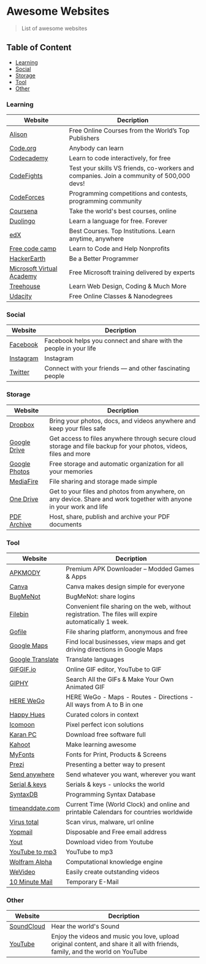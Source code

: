 # Awesome Websites
> List of awesome websites

## Table of Content
* [Learning](#learning)
* [Social](#social)
* [Storage](#storage)
* [Tool](#tool)
* [Other](#other)

### Learning
|Website|Decription|
|-------|----------|
|[Alison](https://alison.com)|Free Online Courses from the World’s Top Publishers|
|[Code.org](https://code.org)|Anybody can learn|
|[Codecademy](https://www.codecademy.com)|Learn to code interactively, for free|
|[CodeFights](https://codefights.com)|Test your skills VS friends, co-workers and companies. Join a community of 500,000 devs!|
|[CodeForces](http://codeforces.com)|Programming competitions and contests, programming community|
|[Coursena](https://www.coursera.org)|Take the world's best courses, online|
|[Duolingo](https://www.duolingo.com)|Learn a language for free. Forever|
|[edX](https://www.edx.org)|Best Courses. Top Institutions. Learn anytime, anywhere|
|[Free code camp](https://www.freecodecamp.com)|Learn to Code and Help Nonprofits|
|[HackerEarth](https://www.hackerearth.com)|Be a Better Programmer|
|[Microsoft Virtual Academy](https://mva.microsoft.com)|Free Microsoft training delivered by experts|
|[Treehouse](https://teamtreehouse.com)|Learn Web Design, Coding & Much More|
|[Udacity](https://www.udacity.com)|Free Online Classes & Nanodegrees|

### Social
|Website|Decription|
|-------|----------|
|[Facebook](https://www.facebook.com)|Facebook helps you connect and share with the people in your life|
|[Instagram](https://www.instagram.com)|Instagram|
|[Twitter](https://twitter.com)|Connect with your friends — and other fascinating people|

### Storage
|Website|Decription|
|-------|----------|
|[Dropbox](https://www.dropbox.com)|Bring your photos, docs, and videos anywhere and keep your files safe|
|[Google Drive](https://drive.google.com)|Get access to files anywhere through secure cloud storage and file backup for your photos, videos, files and more|
|[Google Photos](https://www.google.com/photos/about/)|Free storage and automatic organization for all your memories|
|[MediaFire](https://www.mediafire.com)|File sharing and storage made simple|
|[One Drive](https://onedrive.live.com)|Get to your files and photos from anywhere, on any device. Share and work together with anyone in your work and life|
|[PDF Archive](https://www.pdf-archive.com)|Host, share, publish and archive your PDF documents|

### Tool
|Website|Decription|
|-------|----------|
|[APKMODY](https://apkmody.io)|Premium APK Downloader – Modded Games & Apps|
|[Canva](https://www.canva.com)|Canva makes design simple for everyone|
|[BugMeNot](http://bugmenot.com)|BugMeNot: share logins|
|[Filebin](https://filebin.net)|Convenient file sharing on the web, without registration. The files will expire automatically 1 week.|
|[Gofile](https://gofile.io)|File sharing platform, anonymous and free|
|[Google Maps](https://www.google.com/maps/@?dg=dbrw&newdg=1)|Find local businesses, view maps and get driving directions in Google Maps|
|[Google Translate](https://translate.google.com)|Translate languages|
|[GIFGIF.io](https://www.gifgif.io)|Online GIF editor, YouTube to GIF|
|[GIPHY](https://giphy.com)|Search All the GIFs & Make Your Own Animated GIF|
|[HERE WeGo](https://wego.here.com)|HERE WeGo - Maps - Routes - Directions - All ways from A to B in one|
|[Happy Hues](https://www.happyhues.co)|Curated colors in context|
|[Icomoon](https://icomoon.io)|Pixel perfect icon solutions|
|[Karan PC](https://karanpc.com)|Download free software full|
|[Kahoot](https://kahoot.com)|Make learning awesome|
|[MyFonts](http://www.myfonts.com)|Fonts for Print, Products & Screens|
|[Prezi](https://prezi.com)|Presenting a better way to present|
|[Send anywhere](https://send-anywhere.com)|Send whatever you want, wherever you want|
|[Serial & keys](https://www.serials.ws)|Serials & keys - unlocks the world|
|[SyntaxDB](https://syntaxdb.com)|Programming Syntax Database|
|[timeanddate.com](https://www.timeanddate.com)|Current Time (World Clock) and online and printable Calendars for countries worldwide|
|[Virus total](https://www.virustotal.com)|Scan virus, malware, url online|
|[Yopmail](http://www.yopmail.com)|Disposable and Free email address|
|[Yout](https://yout.com)|Download video from Youtube|
|[YouTube to mp3](https://ytmp3.cc)|YouTube to mp3|
|[Wolfram Alpha](https://www.wolframalpha.com)|Computational knowledge engine|
|[WeVideo](https://www.wevideo.com)|Easily create outstanding videos|
|[10 Minute Mail](https://10minutemail.com/10MinuteMail/index.html)|Temporary E-Mail|

### Other
|Website|Decription|
|-------|----------|
|[SoundCloud](https://soundcloud.com)|Hear the world's Sound|
|[YouTube](https://www.youtube.com)|Enjoy the videos and music you love, upload original content, and share it all with friends, family, and the world on YouTube|
